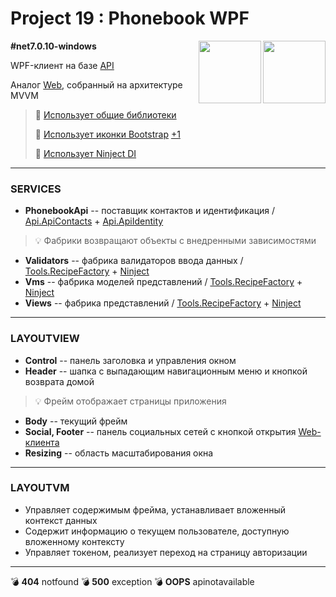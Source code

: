# Project 19 : Phonebook WPF

<img align="right" width="100" height="100" src="https://github.com/rozhkovsvyat/Project19.WPF/assets/71471748/530dedd2-4fa9-4b5f-aaf3-61bce8b6b315">
<img align="right" width="100" height="100" src="https://github.com/rozhkovsvyat/Project19.WPF/assets/71471748/f40f2155-4c9a-4f8c-9754-4e10d46bd57c">

**#net7.0.10-windows**


WPF-клиент на базе [API](https://github.com/rozhkovsvyat/Project19.API)

Аналог [Web](https://github.com/rozhkovsvyat/Project19.Web), собранный на архитектуре MVVM

> :link: [Использует общие библиотеки](https://github.com/rozhkovsvyat/Project19.Libs)
>
> :link: [Использует иконки Bootstrap](https://www.nuget.org/packages/BootstrapIcons.Wpf) [+1](https://www.nuget.org/packages/FontAwesome6.Svg)
> 
> :link: [Использует Ninject DI](https://www.nuget.org/packages/Ninject)

---

### SERVICES

* **PhonebookApi** -- поставщик контактов и идентификация / [Api.ApiContacts](https://www.nuget.org/packages/RozhkovSvyat.Project19.Services.Api.ApiContacts) + [Api.ApiIdentity](https://www.nuget.org/packages/RozhkovSvyat.Project19.Services.Api.ApiIdentity)
> :bulb: Фабрики возвращают объекты с внедренными зависимостями
* **Validators** -- фабрика валидаторов ввода данных / [Tools.RecipeFactory](https://github.com/rozhkovsvyat/Tools.RecipeFactory) + [Ninject](https://www.nuget.org/packages/Ninject)
* **Vms** -- фабрика моделей представлений / [Tools.RecipeFactory](https://github.com/rozhkovsvyat/Tools.RecipeFactory) + [Ninject](https://www.nuget.org/packages/Ninject)
* **Views** -- фабрика представлений / [Tools.RecipeFactory](https://github.com/rozhkovsvyat/Tools.RecipeFactory) + [Ninject](https://www.nuget.org/packages/Ninject)

---

### LAYOUTVIEW

* **Control** -- панель заголовка и управления окном
* **Header** -- шапка с выпадающим навигационным меню и кнопкой возврата домой
> :bulb: Фрейм отображает страницы приложения
* **Body** -- текущий фрейм
* **Social, Footer** -- панель социальных сетей с кнопкой открытия [Web-клиента](https://github.com/rozhkovsvyat/Project19.Web/tree/master)
* **Resizing** -- область масштабирования окна

---

### LAYOUTVM

* Управляет содержимым фрейма, устанавливает вложенный контекст данных
* Содержит информацию о текущем пользователе, доступную вложенному контексту
* Управляет токеном, реализует переход на страницу авторизации

---

:bomb: **404** notfound
:bomb: **500** exception
:bomb: **OOPS** apinotavailable
